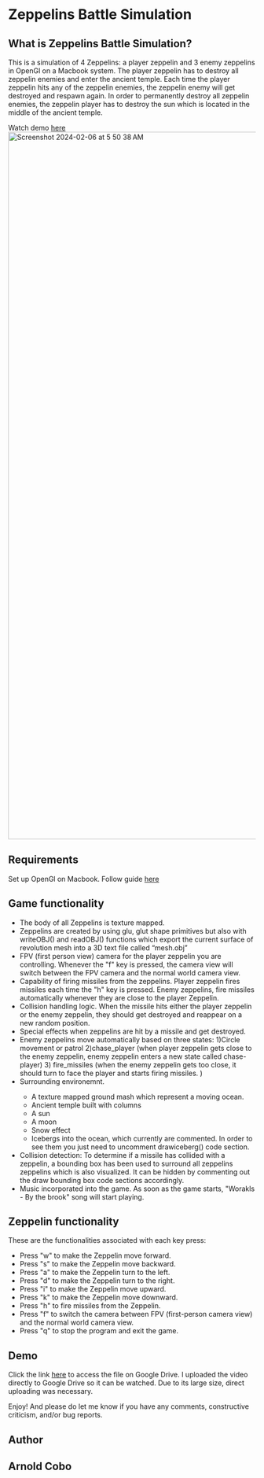 # Zeppelins Battle Simulation

## What is Zeppelins Battle Simulation?
This is a simulation of 4 Zeppelins: a player zeppelin and 3 enemy zeppelins in OpenGl on a Macbook system. The player zeppelin has to destroy all zeppelin enemies and enter the ancient temple. Each time the player zeppelin hits any of the zeppelin enemies, the zeppelin enemy will get destroyed and respawn again. In order to permanently destroy all zeppelin enemies, the zeppelin player has to destroy the sun which is located in the middle of the ancient temple.  

Watch demo [here](https://drive.google.com/file/d/1WfwtiW9E4qKwkQAC6iDxzPj_ouPKKfDN/view?usp=drive_link)   
<img width="1439" alt="Screenshot 2024-02-06 at 5 50 38 AM" src="https://github.com/CoboAr/Battle-of-Zeppelins/assets/144629565/879c6d20-6484-466a-afbc-eb27d186113d">



## Requirements
Set up OpenGl on Macbook. Follow guide [here](https://github.com/CoboAr/Battle-of-Zeppelins/blob/main/setup-guide-Macbook.pdf)

## Game functionality
<ul>
  <li>The body of all Zeppelins is texture mapped.</li>
  <li>Zeppelins are created by using glu, glut shape primitives but also with writeOBJ() and readOBJ() functions which export the current surface of revolution mesh into a 3D text file called “mesh.obj”</li>
  <li>FPV (first person view) camera for the player zeppelin you are controlling. Whenever the "f" key is pressed, the camera view will switch between the FPV camera and the normal world camera view.</li>
  <li>Capability of firing missiles from the zeppelins. Player zeppelin fires missiles each time the "h" key is pressed. Enemy zeppelins, fire missiles automatically whenever they are close to the player Zeppelin.</li>
  <li>Collision handling logic. When the missile hits either the player zeppelin or the enemy zeppelin, they should get destroyed and reappear on a new random position.</li>
  <li>Special effects when zeppelins are hit by a missile and get destroyed.</li>
  <li> Enemy zeppelins move automatically based on three states: 1)Circle movement or patrol 2)chase_player (when player zeppelin gets close to the enemy zeppelin, enemy zeppelin enters a new state called chase-player) 3) fire_missiles (when the enemy zeppelin gets too close, it should turn to face the player and starts firing missiles. )</li>
  <li>Surrounding environemnt.</li>
  <ul>
    <li> A texture mapped ground mash which represent a moving ocean.</li>
    <li>Ancient temple built with columns</li>
    <li>A sun</li>
    <li>A moon</li>
    <li>Snow effect</li>
    <li>Icebergs into the ocean, which currently are commented. In order to see them you just need to uncomment drawiceberg() code section.</li>
  </ul>
  <li>Collision detection: To determine if a missile has collided with a zeppelin, a bounding box has been used to surround all zeppelins zeppelins which is also visualized. It can be hidden by commenting out the draw bounding box code sections accordingly. </li>
  <li>Music incorporated into the game. As soon as the game starts, "Worakls - By the brook" song will start playing.</li>
</ul>

## Zeppelin functionality
These are the functionalities associated with each key press:
<ul>
  <li>Press "w" to make the Zeppelin move forward.</li>
  <li>Press "s" to make the Zeppelin move backward.</li>
  <li>Press "a" to make the Zeppelin turn to the left.</li>
  <li>Press "d" to make the Zeppelin turn to the right.</li>
  <li>Press "i" to make the Zeppelin move upward.</li>
  <li>Press "k" to make the Zeppelin move downward.</li>
  <li>Press "h" to fire missiles from the Zeppelin.</li>
  <li>Press "f" to switch the camera between FPV (first-person camera view) and the normal world camera view.</li>
  <li>Press "q" to stop the program and exit the game.</li>
</ul>

## Demo

Click the link [here](https://drive.google.com/file/d/1yIeIS9aPVgDQNMAk1fDLltxBCzBFo9c0/view?usp=drive_link) to access the file on Google Drive. I uploaded the video directly to Google Drive so it can be watched. Due to its large size, direct uploading was necessary.


Enjoy! And please do let me know if you have any comments, constructive criticism, and/or bug reports.
## Author
## Arnold Cobo

